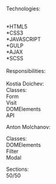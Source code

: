 Technologies:
<br>
<br>

*HTML5
<br>
*CSS3
<br>
*JAVASCRIPT
<br>
*GULP
<br>
*AJAX
<br>
*SCSS
<br>
<br>
Responsibilities:
<br>
<br>
Kostia Doichev:
<br>
Classes:
<br>
Form
<br>
Visit
<br>
DOMElements
<br>
API
<br>

Anton Molchanov:
<br>

Classes:
<br>
DOMElements
<br>
Filter
<br>
Modal
<br>

Sections:
<br>
50/50